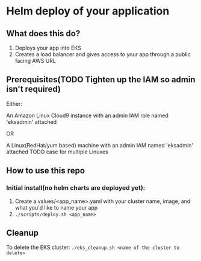# Helm deploy of your application

## What does this do?  

1. Deploys your app into EKS
2. Creates a load balancer and gives access to your app through a public facing AWS URL

## Prerequisites(TODO Tighten up the IAM so admin isn't required)

Either:

An Amazon Linux Cloud9 instance with an admin IAM role named 'eksadmin' attached

OR

A Linux(RedHat/yum based) machine with an admin IAM named 'eksadmin' attached TODO case for multiple Linuxes


## How to use this repo

### Initial install(no helm charts are deployed yet):

1. Create a values/<app_name>.yaml with your cluster name, image, and what you'd like to name your app
2. `./scripts/deploy.sh <app_name>`


## Cleanup

To delete the EKS cluster:
`./eks_cleanup.sh <name of the cluster to delete>`